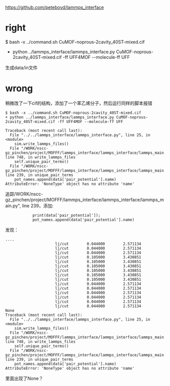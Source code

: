 
https://github.com/peteboyd/lammps_interface
# right
$ bash -x ../command.sh CuMOF-noprous-2cavity_40ST-mixed.cif 
+ python ../lammps_interface/lammps_interface.py CuMOF-noprous-2cavity_40ST-mixed.cif -ff UFF4MOF --molecule-ff UFF

生成data/in文件

# wrong
稍微改了一下cif的结构，添加了一个苯乙烯分子，然后运行同样的脚本报错
```
$ bash -x ../command.sh CuMOF-noprous-2cavity_40ST-mixed.cif 
+ python ../lammps_interface/lammps_interface.py CuMOF-noprous-2cavity_40ST-mixed.cif -ff UFF4MOF --molecule-ff UFF

Traceback (most recent call last):
  File "../../lammps_interface/lammps_interface.py", line 25, in <module>
    sim.write_lammps_files()
  File "/WORK/nscc-gz_pinchen/project/MOFFF/lammps_interface/lammps_interface/lammps_main.py", line 748, in write_lammps_files
    self.unique_pair_terms()
  File "/WORK/nscc-gz_pinchen/project/MOFFF/lammps_interface/lammps_interface/lammps_main.py", line 239, in unique_pair_terms
    pot_names.append(data['pair_potential'].name)
AttributeError: 'NoneType' object has no attribute 'name'
```

追踪/WORK/nscc-gz_pinchen/project/MOFFF/lammps_interface/lammps_interface/lammps_main.py", line 239，添加:
```
            print(data['pair_potential']);
            pot_names.append(data['pair_potential'].name)
```
发现：
```
....
                      lj/cut        0.044000        2.571134
                      lj/cut        0.044000        2.571134
                      lj/cut        0.044000        2.571134
                      lj/cut        0.105000        3.430851
                      lj/cut        0.105000        3.430851
                      lj/cut        0.105000        3.430851
                      lj/cut        0.105000        3.430851
                      lj/cut        0.105000        3.430851
                      lj/cut        0.105000        3.430851
                      lj/cut        0.044000        2.571134
                      lj/cut        0.044000        2.571134
                      lj/cut        0.044000        2.571134
                      lj/cut        0.044000        2.571134
                      lj/cut        0.044000        2.571134
                      lj/cut        0.044000        2.571134
None
Traceback (most recent call last):
  File "../../lammps_interface/lammps_interface.py", line 25, in <module>
    sim.write_lammps_files()
  File "/WORK/nscc-gz_pinchen/project/MOFFF/lammps_interface/lammps_interface/lammps_main.py", line 748, in write_lammps_files
    self.unique_pair_terms()
  File "/WORK/nscc-gz_pinchen/project/MOFFF/lammps_interface/lammps_interface/lammps_main.py", line 239, in unique_pair_terms
    pot_names.append(data['pair_potential'].name)
AttributeError: 'NoneType' object has no attribute 'name'
```
里面出现了None？
